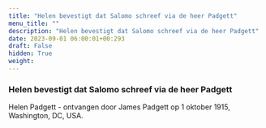 ```yaml
---
title: "Helen bevestigt dat Salomo schreef via de heer Padgett"
menu_title: ""
description: "Helen bevestigt dat Salomo schreef via de heer Padgett"
date: 2023-09-01 06:00:01+00:293
draft: False
hidden: True
weight:
---
```

### Helen bevestigt dat Salomo schreef via de heer Padgett

Helen Padgett - ontvangen door James Padgett op 1 oktober 1915, Washington, DC, USA.
